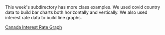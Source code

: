 This week's subdirectory has more class examples. We used covid country data to build bar charts both horizontally and vertically. We also used interest rate data to build line graphs.

[Canada Interest Rate Graph](./homework/homework.html)